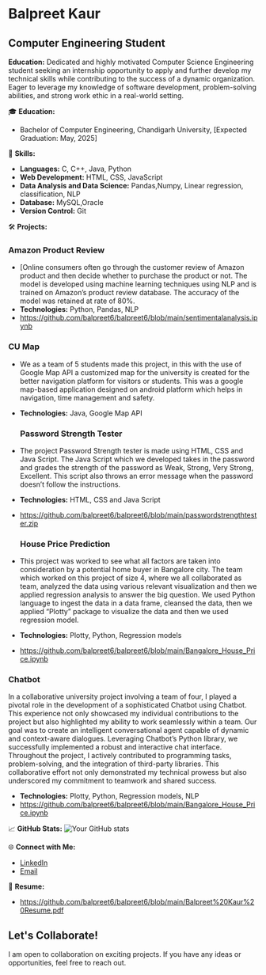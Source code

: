# Balpreet Kaur
## Computer Engineering Student

**Education:**
Dedicated and highly motivated Computer Science Engineering student seeking an internship opportunity to apply and further develop my technical skills while contributing to the success of a dynamic organization. Eager to leverage my knowledge of software development, problem-solving abilities, and strong work ethic in a real-world setting.

🎓 **Education:**
- Bachelor of Computer Engineering, Chandigarh University, [Expected Graduation: May, 2025]

🚀 **Skills:**
- **Languages:** C, C++, Java, Python
- **Web Development:** HTML, CSS, JavaScript
- **Data Analysis and Data Science:** Pandas,Numpy, Linear regression, classification, NLP
- **Database:** MySQL,Oracle
- **Version Control:** Git

🛠️ **Projects:**
### Amazon Product Review
- [Online consumers often go through the customer review of Amazon product and then decide whether to purchase the product or not. The model is developed using machine learning techniques using NLP and is trained on Amazon’s product review database. The accuracy of the model was retained at rate of 80%.
- **Technologies:** Python, Pandas, NLP
- https://github.com/balpreet6/balpreet6/blob/main/sentimentalanalysis.ipynb

### CU Map
- We as a team of 5 students made this project, in this with the use of Google Map API a customized map for the university is created for the better navigation platform for visitors or students. This was a google map-based application designed on android platform which helps in navigation, time management and safety.
- **Technologies:** Java, Google Map API

  ### Password Strength Tester
- The project Password Strength tester is made using HTML, CSS and Java Script. The Java Script which we developed takes in the password and grades the strength of the password as Weak, Strong, Very Strong, Excellent. This script also throws an error message when the password doesn’t follow the instructions.
- **Technologies:** HTML, CSS and Java Script
- https://github.com/balpreet6/balpreet6/blob/main/passwordstrengthtester.zip

  ### House Price Prediction
- This project was worked to see what all factors are taken into consideration by a potential home buyer in Bangalore city. The team which worked on this project of size 4, where we all collaborated as team, analyzed the data using various relevant visualization and then we applied regression analysis to answer the big question. We used Python language to ingest the data in a data frame, cleansed the data, then we applied “Plotty” package to visualize the data and then we used regression model.
- **Technologies:** Plotty, Python, Regression models
- https://github.com/balpreet6/balpreet6/blob/main/Bangalore_House_Price.ipynb

### Chatbot
In a collaborative university project involving a team of four, I played a pivotal role in the development of a sophisticated Chatbot using Chatbot. This experience not only showcased my individual contributions to the project but also highlighted my ability to work seamlessly within a team. Our goal was to create an intelligent conversational agent capable of dynamic and context-aware dialogues. Leveraging Chatbot’s Python library, we successfully implemented a robust and interactive chat interface. Throughout the project, I actively contributed to programming tasks, problem-solving, and the integration of third-party libraries. This collaborative effort not only demonstrated my technical prowess but also underscored my commitment to teamwork and shared success.
- **Technologies:** Plotty, Python, Regression models, NLP
- https://github.com/balpreet6/balpreet6/blob/main/Bangalore_House_Price.ipynb

📈 **GitHub Stats:**
![Your GitHub stats](https://github-readme-stats.vercel.app/api?username=balpreet6&show_icons=true&hide=contribs,prs)

🌐 **Connect with Me:**
- [LinkedIn](https://in.linkedin.com/in/balpreetkaur1)
- [Email](mailto:balpreetsidhu693@gmail.com)

💼 **Resume:**
- https://github.com/balpreet6/balpreet6/blob/main/Balpreet%20Kaur%20Resume.pdf

## Let's Collaborate!
I am open to collaboration on exciting projects. If you have any ideas or opportunities, feel free to reach out.
